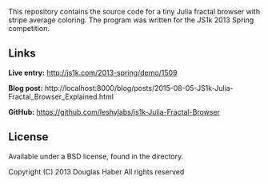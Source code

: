 This repository contains the source code for a tiny Julia fractal
browser with stripe average coloring.  The program was written for the
JS1k 2013 Spring competition.

## Links

**Live entry:** http://js1k.com/2013-spring/demo/1509

**Blog post:** http://localhost:8000/blog/posts/2015-08-05-JS1k-Julia-Fractal_Browser_Explained.html

**GitHub:** https://github.com/leshylabs/js1k-Julia-Fractal-Browser

## License

Available under a BSD license, found in the directory.

Copyright (C) 2013 Douglas Haber
All rights reserved
